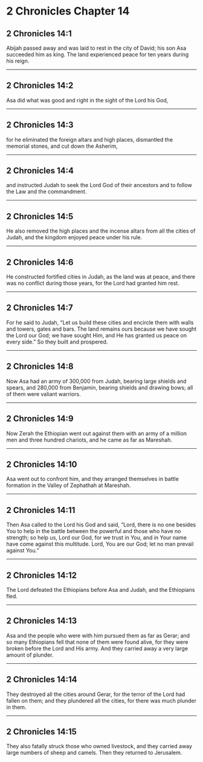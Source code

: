 # 2 Chronicles Chapter 14

## 2 Chronicles 14:1

Abijah passed away and was laid to rest in the city of David; his son Asa succeeded him as king. The land experienced peace for ten years during his reign.

---

## 2 Chronicles 14:2

Asa did what was good and right in the sight of the Lord his God,

---

## 2 Chronicles 14:3

for he eliminated the foreign altars and high places, dismantled the memorial stones, and cut down the Asherim,

---

## 2 Chronicles 14:4

and instructed Judah to seek the Lord God of their ancestors and to follow the Law and the commandment.

---

## 2 Chronicles 14:5

He also removed the high places and the incense altars from all the cities of Judah, and the kingdom enjoyed peace under his rule.

---

## 2 Chronicles 14:6

He constructed fortified cities in Judah, as the land was at peace, and there was no conflict during those years, for the Lord had granted him rest.

---

## 2 Chronicles 14:7

For he said to Judah, “Let us build these cities and encircle them with walls and towers, gates and bars. The land remains ours because we have sought the Lord our God; we have sought Him, and He has granted us peace on every side.” So they built and prospered.

---

## 2 Chronicles 14:8

Now Asa had an army of 300,000 from Judah, bearing large shields and spears, and 280,000 from Benjamin, bearing shields and drawing bows; all of them were valiant warriors.

---

## 2 Chronicles 14:9

Now Zerah the Ethiopian went out against them with an army of a million men and three hundred chariots, and he came as far as Mareshah.

---

## 2 Chronicles 14:10

Asa went out to confront him, and they arranged themselves in battle formation in the Valley of Zephathah at Mareshah.

---

## 2 Chronicles 14:11

Then Asa called to the Lord his God and said, “Lord, there is no one besides You to help in the battle between the powerful and those who have no strength; so help us, Lord our God, for we trust in You, and in Your name have come against this multitude. Lord, You are our God; let no man prevail against You.”

---

## 2 Chronicles 14:12

The Lord defeated the Ethiopians before Asa and Judah, and the Ethiopians fled.

---

## 2 Chronicles 14:13

Asa and the people who were with him pursued them as far as Gerar; and so many Ethiopians fell that none of them were found alive, for they were broken before the Lord and His army. And they carried away a very large amount of plunder.

---

## 2 Chronicles 14:14

They destroyed all the cities around Gerar, for the terror of the Lord had fallen on them; and they plundered all the cities, for there was much plunder in them.

---

## 2 Chronicles 14:15

They also fatally struck those who owned livestock, and they carried away large numbers of sheep and camels. Then they returned to Jerusalem.
